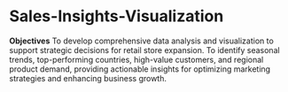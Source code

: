 # Sales-Insights-Visualization
**Objectives**
To develop comprehensive data analysis and visualization to support strategic decisions for retail store expansion. To identify seasonal trends, top-performing countries, high-value customers, and regional product demand, providing actionable insights for optimizing marketing strategies and enhancing business growth.
